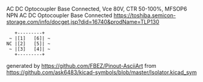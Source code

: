 AC DC Optocoupler Base Connected, Vce 80V, CTR 50-100%, MFSOP6
NPN AC DC Optocoupler Base Connected
https://toshiba.semicon-storage.com/info/docget.jsp?did=16740&prodName=TLP130


	   +---------+
	 ~ |[1]   [6]| ~
	NC |[2]   [5]| ~
	 ~ |[3]   [4]| ~
	   +---------+


generated by https://github.com/FBEZ/Pinout-AsciiArt from https://github.com/ask6483/kicad-symbols/blob/master/Isolator.kicad_sym